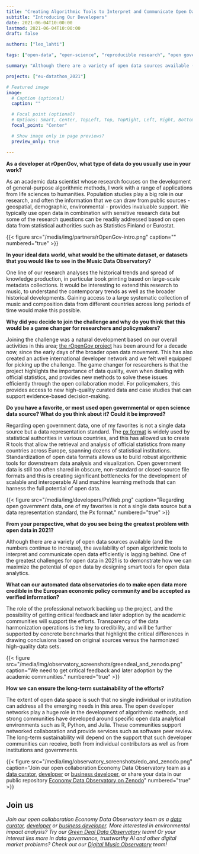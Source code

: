 ```yaml
---
title: "Creating Algorithmic Tools to Interpret and Communicate Open Data Efficiently"
subtitle: "Introducing Our Developers"
date: 2021-06-04T10:00:00
lastmod: 2021-06-04T10:00:00
draft: false

authors: ["leo_lahti"]

tags: ["open-data", "open-science", "reproducible research", "open government", "R"]

summary: "Although there are a variety of open data sources available (and the numbers continue to increase), the availability of open algorithmic tools to interpret and communicate open data efficiently is lagging behind. One of the greatest challenges for open data in 2021 is to demonstrate how we can maximize the potential of open data by designing smart tools for open data analytics."

projects: ["eu-datathon_2021"]

# Featured image
image:
  # Caption (optional)
  caption: ""

  # Focal point (optional)
  # Options: Smart, Center, TopLeft, Top, TopRight, Left, Right, BottomLeft, Bottom, BottomRight
  focal_point: "Center"

  # Show image only in page previews?
  preview_only: true

---
```


**As a developer at rOpenGov, what type of data do you usually use in your work?**

As an academic data scientist whose research focuses on the development of general-purpose algorithmic methods, I work with a range of applications from life sciences to humanities. Population studies play a big role in our research, and often the information that we can draw from public sources - geospatial, demographic, environmental - provides invaluable support. We typically use open data in combination with sensitive research data but some of the research questions can be readily addressed based on open data from statistical authorities such as Statistics Finland or Eurostat.

{{< figure src="/media/img/partners/rOpenGov-intro.png" caption="" numbered="true" >}}

**In your ideal data world, what would be the ultimate dataset, or datasets that you would like to see in the Music Data Observatory?**

One line of our research analyses the historical trends and spread of knowledge production, in particular book printing based on large-scale metadata collections. It would be interesting to extend this research to music, to understand the contemporary trends as well as the broader historical developments. Gaining access to a large systematic collection of music and composition data from different countries across long periods of time would make this possible.

**Why did you decide to join the challenge and why do you think that this would be a game changer for researchers and policymakers?**

Joining the challenge was a natural development based on our overall activities in this area; [the rOpenGov project](http://ropengov.org/community/) has been around for a decade now, since the early days of the broader open data movement. This has also created an active international developer network and we felt well equipped for picking up the challenge. The game changer for researchers is that the project highlights the importance of data quality, even when dealing with official statistics, and provides new methods to solve these issues efficiently through the open collaboration model. For policymakers, this provides access to new high-quality curated data and case studies that can support evidence-based decision-making.

**Do you have a favorite, or most used open governmental or open science data source? What do you think about it?  Could it be improved?**

Regarding open government data, one of my favorites is not a single data source but a data representation standard. The [px format](https://www.scb.se/en/services/statistical-programs-for-px-files/#:~:text=PX%20is%20a%20standard%20format,and%20data.) is widely used by statistical authorities in various countries, and this has allowed us to create R tools that allow the retrieval and analysis of official statistics from many countries across Europe, spanning dozens of statistical institutions. Standardization of open data formats allows us to build robust algorithmic tools for downstream data analysis and visualization.  Open government data is still too often shared in obscure, non-standard or closed-source file formats and this is creating significant bottlenecks for the development of scalable and interoperable AI and machine learning methods that can harness the full potential of open data.

{{< figure src="/media/img/developers/PxWeb.png" caption="Regarding open government data, one of my favorites is not a single data source but a data representation standard, the Px format." numbered="true" >}}


**From your perspective, what do you see being the greatest problem with open data in 2021?**

Although there are a variety of open data sources available (and the numbers continue to increase), the availability of open algorithmic tools to interpret and communicate open data efficiently is lagging behind. One of the greatest challenges for open data in 2021 is to demonstrate how we can maximize the potential of open data by designing smart tools for open data analytics.

**What can our automated data observatories do to make open data more credible in the European economic policy community and be accepted as verified information?** 

The role of the professional network backing up the project, and the possibility of getting critical feedback and later adoption by the academic communities will support the efforts. Transparency of the data harmonization operations is the key to credibility, and will be further supported by concrete benchmarks that highlight the critical differences in drawing conclusions based on original sources versus the harmonized high-quality data sets.

{{< figure src="/media/img/observatory_screenshots/greendeal_and_zenodo.png" caption="We need to get critical feedback and later adoption by the academic communities." numbered="true" >}}


**How we can ensure the long-term sustainability of the efforts?**

The extent of open data space is such that no single individual or institution can address all the emerging needs in this area. The open developer networks play a huge role in the development of algorithmic methods, and strong communities have developed around specific open data analytical environments such as R, Python, and Julia. These communities support networked collaboration and provide services such as software peer review. The long-term sustainability will depend on the support that such developer communities can receive, both from individual contributors as well as from institutions and governments. 

{{< figure src="/media/img/observatory_screenshots/edo_and_zenodo.png" caption="Join our open collaboration Economy Data Observatory team as a [data curator](/authors/curator), [developer](/authors/developer) or [business developer](/authors/team), or share your data in our public repository [Economy Data Observatory on Zenodo](https://zenodo.org/communities/economy_observatory/)" numbered="true" >}}

## Join us

*Join our open collaboration Economy Data Observatory team as a [data curator](/authors/curator), [developer](/authors/developer) or [business developer](/authors/team). More interested in environmental impact analysis? Try our [Green Deal Data Observatory](https://greendeal.dataobservatory.eu/#contributors) team! Or your interest lies more in data governance, trustworthy AI and other digital market problems? Check out our [Digital Music Observatory](https://music.dataobservatory.eu/#contributors) team!*
